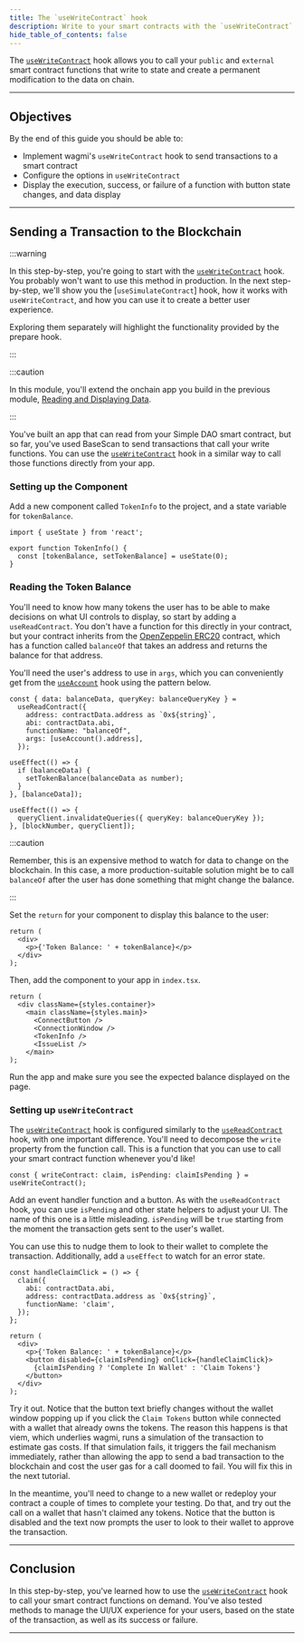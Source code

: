 ```yaml
---
title: The `useWriteContract` hook
description: Write to your smart contracts with the `useWriteContract` hook.
hide_table_of_contents: false
---
```


The [`useWriteContract`] hook allows you to call your `public` and `external` smart contract functions that write to state and create a permanent modification to the data on chain.

---

## Objectives

By the end of this guide you should be able to:

- Implement wagmi's `useWriteContract` hook to send transactions to a smart contract
- Configure the options in `useWriteContract`
- Display the execution, success, or failure of a function with button state changes, and data display

---

## Sending a Transaction to the Blockchain

:::warning

In this step-by-step, you're going to start with the [`useWriteContract`] hook. You probably won't want to use this method in production. In the next step-by-step, we'll show you the [`useSimulateContract`] hook, how it works with `useWriteContract`, and how you can use it to create a better user experience.

Exploring them separately will highlight the functionality provided by the prepare hook.

:::

:::caution

In this module, you'll extend the onchain app you build in the previous module, [Reading and Displaying Data].

:::

You've built an app that can read from your Simple DAO smart contract, but so far, you've used BaseScan to send transactions that call your write functions. You can use the [`useWriteContract`] hook in a similar way to call those functions directly from your app.

### Setting up the Component

Add a new component called `TokenInfo` to the project, and a state variable for `tokenBalance`.

```tsx
import { useState } from 'react';

export function TokenInfo() {
  const [tokenBalance, setTokenBalance] = useState(0);
}
```

### Reading the Token Balance

You'll need to know how many tokens the user has to be able to make decisions on what UI controls to display, so start by adding a `useReadContract`. You don't have a function for this directly in your contract, but your contract inherits from the [OpenZeppelin ERC20] contract, which has a function called `balanceOf` that takes an address and returns the balance for that address.

You'll need the user's address to use in `args`, which you can conveniently get from the [`useAccount`] hook using the pattern below.

```tsx
const { data: balanceData, queryKey: balanceQueryKey } =
  useReadContract({
    address: contractData.address as `0x${string}`,
    abi: contractData.abi,
    functionName: "balanceOf",
    args: [useAccount().address],
  });

useEffect(() => {
  if (balanceData) {
    setTokenBalance(balanceData as number);
  }
}, [balanceData]);

useEffect(() => {
  queryClient.invalidateQueries({ queryKey: balanceQueryKey });
}, [blockNumber, queryClient]);
```

:::caution

Remember, this is an expensive method to watch for data to change on the blockchain. In this case, a more production-suitable solution might be to call `balanceOf` after the user has done something that might change the balance.

:::

Set the `return` for your component to display this balance to the user:

```tsx
return (
  <div>
    <p>{'Token Balance: ' + tokenBalance}</p>
  </div>
);
```

Then, add the component to your app in `index.tsx`.

```tsx
return (
  <div className={styles.container}>
    <main className={styles.main}>
      <ConnectButton />
      <ConnectionWindow />
      <TokenInfo />
      <IssueList />
    </main>
);
```

Run the app and make sure you see the expected balance displayed on the page.

### Setting up `useWriteContract`

The [`useWriteContract`] hook is configured similarly to the [`useReadContract`] hook, with one important difference. You'll need to decompose the `write` property from the function call. This is a function that you can use to call your smart contract function whenever you'd like!

```tsx
const { writeContract: claim, isPending: claimIsPending } = useWriteContract();
```

Add an event handler function and a button. As with the `useReadContract` hook, you can use `isPending` and other state helpers to adjust your UI. The name of this one is a little misleading. `isPending` will be `true` starting from the moment the transaction gets sent to the user's wallet.

You can use this to nudge them to look to their wallet to complete the transaction. Additionally, add a `useEffect` to watch for an error state.

```tsx
const handleClaimClick = () => {
  claim({
    abi: contractData.abi,
    address: contractData.address as `0x${string}`,
    functionName: 'claim',
  });
};

return (
  <div>
    <p>{'Token Balance: ' + tokenBalance}</p>
    <button disabled={claimIsPending} onClick={handleClaimClick}>
      {claimIsPending ? 'Complete In Wallet' : 'Claim Tokens'}
    </button>
  </div>
);
```

Try it out. Notice that the button text briefly changes without the wallet window popping up if you click the `Claim Tokens` button while connected with a wallet that already owns the tokens. The reason this happens is that viem, which underlies wagmi, runs a simulation of the transaction to estimate gas costs. If that simulation fails, it triggers the fail mechanism immediately, rather than allowing the app to send a bad transaction to the blockchain and cost the user gas for a call doomed to fail. You will fix this in the next tutorial.

In the meantime, you'll need to change to a new wallet or redeploy your contract a couple of times to complete your testing. Do that, and try out the call on a wallet that hasn't claimed any tokens. Notice that the button is disabled and the text now prompts the user to look to their wallet to approve the transaction.

---

## Conclusion

In this step-by-step, you've learned how to use the [`useWriteContract`] hook to call your smart contract functions on demand. You've also tested methods to manage the UI/UX experience for your users, based on the state of the transaction, as well as its success or failure.

---

[wagmi]: https://wagmi.sh/
[`useWriteContract`]: https://wagmi.sh/react/hooks/useWriteContract
[`usePrepareContractWrite`]: https://wagmi.sh/react/prepare-hooks/usePrepareContractWrite
[Reading and Displaying Data]: ../reading-and-displaying-data/useAccount
[`useReadContract`]: https://wagmi.sh/react/hooks/useReadContract
[OpenZeppelin ERC20]: https://github.com/OpenZeppelin/openzeppelin-contracts/blob/master/contracts/token/ERC20/ERC20.sol
[`useAccount`]: https://wagmi.sh/react/hooks/useAccount
